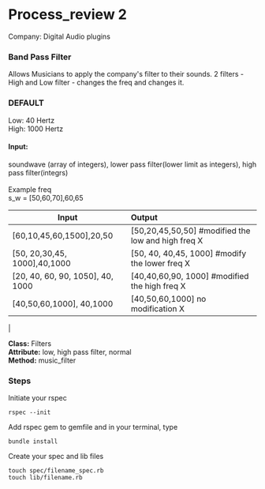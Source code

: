 # Process_review 2 
Company: Digital Audio plugins

### Band Pass Filter
Allows Musicians to apply the company's filter to their sounds. 
2 filters - High and Low filter - changes the freq and changes it.

### DEFAULT
Low: 40 Hertz<br>
High: 1000 Hertz<br>

#### Input: 
soundwave (array of integers), lower pass filter(lower limit as integers), high pass filter(integrs) <br>
<br>
Example
        freq <br>
s_w = [50,60,70],60,65<br>

|**Input**                                  |         **Output** |
|---|:---|
| [60,10,45,60,1500],20,50               | [50,20,45,50,50] #modified the low and high freq  X| <br>
| [50, 20,30,45, 1000],40,1000           |  [50, 40, 40,45, 1000]    #modify the lower freq X  |
[20, 40, 60, 90, 1050], 40, 1000       | [40,40,60,90, 1000]     #modified the high freq  X|  
[40,50,60,1000], 40,1000               |  [40,50,60,1000] no modification  X |
| 
<br>

<strong>Class:</strong> Filters <br>
<strong>Attribute:</strong> low, high pass filter, normal<br>
<strong>Method:</strong> music_filter<br>

### Steps
Initiate your rspec
```
rspec --init
```
Add rspec gem to gemfile and in your terminal, type
```
bundle install
```
Create your spec and lib files
```
touch spec/filename_spec.rb
touch lib/filename.rb
```